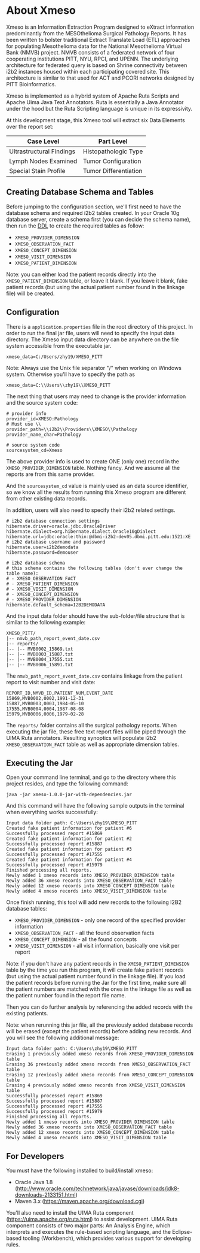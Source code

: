 # About Xmeso

Xmeso is an Information Extraction Program designed to eXtract information predominantly from
the MESOthelioma Surgical Pathology Reports. It has been written to bolster traditional Extract
Translate Load (ETL) approaches for populating Mesothelioma data for the National
Mesothelioma Virtual Bank (NMVB) project. NMVB consists of a federated network of four
cooperating institutions PITT, NYU, RPCI, and UPENN. The underlying architecture for
federated query is based on Shrine connectivity between i2b2 instances housed within each
participating covered site. This architecture is similar to that used for ACT and PCORI networks
designed by PITT Bioinformatics.

Xmeso is implemented as a hybrid system of Apache Ruta Scripts and Apache Uima Java Text
Annotators. Ruta is essentially a Java Annotator under the hood but the Ruta Scripting
language is unique in its expressivity.

At this development stage, this Xmeso tool will extract six Data Elements over the report set:

| Case Level | Part Level |
| --- | --- |
| Ultrastructural Findings | Histopathologic Type |
| Lymph Nodes Examined | Tumor Configuration |
| Special Stain Profile | Tumor Differentiation |

## Creating Database Schema and Tables

Before jumping to the configuration section, we'll first need to have the database schema and required i2b2 tables created. In your Oracle 10g database server, create a schema first (you can decide the schema name), then run the [DDL](Xmeso-I2B2-DDL.sql) to create the required tables as follow:

- `XMESO_PROVIDER_DIMENSION`
- `XMESO_OBSERVATION_FACT`
- `XMESO_CONCEPT_DIMENSION`
- `XMESO_VISIT_DIMENSION`
- `XMESO_PATIENT_DIMENSION`

Note: you can either load the patient records directly into the `XMESO_PATIENT_DIMENSION` table, or leave it blank. If you leave it blank, fake patient records (but using the actual patient number found in the linkage file) will be created.

## Configuration

There is a `application.properties` file in the root directory of this project. In order to run the final jar file, users will need to specify the input data directory. The Xmeso input data directory can be anywhere on the file system accessible from the executable jar. 

````
xmeso_data=C:/Users/zhy19/XMESO_PITT
````

Note: Always use the Unix file separator "/" when working on Windows system. Otherwise you'll have to specify the path as 

````
xmeso_data=C:\\Users\\zhy19\\XMESO_PITT
````

The next thing that users may need to change is the provider information and the source system code:

````
# provider info
provider_id=XMESO:Pathology
# Must use \\
provider_path=\\i2b2\\Providers\\XMESO\\Pathology
provider_name_char=Pathology

# source system code
sourcesystem_cd=Xmeso
````
The above provider info is used to create ONE (only one) record in the `XMESO_PROVIDER_DIMENSION` table. Nothing fancy. And we assume all the reports are from this same provider.

And the `sourcesystem_cd` value is mainly used as an data source identifier, so we know all the results from running this Xmeso program are different from other existing data records.

In addition, users will also need to specify their i2b2 related settings.

````
# i2b2 database connection settings
hibernate.driver=oracle.jdbc.OracleDriver
hibernate.dialect=org.hibernate.dialect.Oracle10gDialect
hibernate.url=jdbc:oracle:thin:@dbmi-i2b2-dev05.dbmi.pitt.edu:1521:XE
# i2b2 database username and password
hibernate.user=i2b2demodata
hibernate.password=demouser

# i2b2 database schema
# this schema contains the following tables (don't ever change the table name): 
# - XMESO_OBSERVATION_FACT
# - XMESO_PATIENT_DIMENSION
# - XMESO_VISIT_DIMENSION
# - XMESO_CONCEPT_DIMENSION
# - XMESO_PROVIDER_DIMENSION
hibernate.default_schema=I2B2DEMODATA
````

And the input data folder should have the sub-folder/file structure that is similar to the following example:

````
XMESO_PITT/
|-- nmvb_path_report_event_date.csv
|-- reports/
|-- |-- MVB0002_15869.txt
|-- |-- MVB0003_15887.txt
|-- |-- MVB0004_17555.txt
|-- |-- MVB0006_15891.txt
````

The `nmvb_path_report_event_date.csv` contains linkage from the patient report to visit number and visit date:

````
REPORT_ID,NMVB_ID,PATIENT_NUM,EVENT_DATE
15869,MVB0002,0002,1991-12-31
15887,MVB0003,0003,1984-05-10
17555,MVB0004,0004,1987-08-08
15979,MVB0006,0006,1979-02-28
````

The `reports/` folder contains all the surgical pathology reports. When executing the jar file,  these free text report files will be piped through the UIMA Ruta annotators. Resulting synoptics will populate i2b2 `XMESO_OBSERVATION_FACT` table as well as appropriate dimension tables.

## Executing the Jar

Open your command line terminal, and go to the directory where this project resides, and type the following command:

````
java -jar xmeso-1.0.0-jar-with-dependencies.jar
````

And this command will have the following sample outputs in the terminal when everything works successfully:

````
Input data folder path: C:\Users\zhy19\XMESO_PITT
Created fake patient information for patient #6
Successfully processed report #15869
Created fake patient information for patient #2
Successfully processed report #15887
Created fake patient information for patient #3
Successfully processed report #17555
Created fake patient information for patient #4
Successfully processed report #15979
Finished processing all reports.
Newly added 1 xmeso records into XMESO_PROVIDER_DIMENSION table
Newly added 36 xmeso records into XMESO_OBSERVATION_FACT table
Newly added 12 xmeso records into XMESO_CONCEPT_DIMENSION table
Newly added 4 xmeso records into XMESO_VISIT_DIMENSION table
````
Once finish running, this tool will add new records to the following I2B2 database tables:

- `XMESO_PROVIDER_DIMENSION` - only one record of the specified provider information
- `XMESO_OBSERVATION_FACT` - all the found observation facts
- `XMESO_CONCEPT_DIMENSION` - all the found concepts
- `XMESO_VISIT_DIMENSION` - all visit information, basically one visit per report

Note: if you don't have any patient records in the `XMESO_PATIENT_DIMENSION` table by the time you run this program, it will create fake patient records (but using the actual patient number found in the linkage file). If you load the patient records before running the Jar for the first time, make sure all the patient numbers are matched with the ones in the linkage file as well as the patient number found in the report file name.

Then you can do further analysis by referencing the added records with the existing patients.

Note: when rerunning this jar file, all the previously added database records will be erased (except the patient records) before adding new records. And you will see the following additional message:

````
Input data folder path: C:\Users\zhy19\XMESO_PITT
Erasing 1 previously added xmeso records from XMESO_PROVIDER_DIMENSION table
Erasing 36 previously added xmeso records from XMESO_OBSERVATION_FACT table
Erasing 12 previously added xmeso records from XMESO_CONCEPT_DIMENSION table
Erasing 4 previously added xmeso records from XMESO_VISIT_DIMENSION table
Successfully processed report #15869
Successfully processed report #15887
Successfully processed report #17555
Successfully processed report #15979
Finished processing all reports.
Newly added 1 xmeso records into XMESO_PROVIDER_DIMENSION table
Newly added 36 xmeso records into XMESO_OBSERVATION_FACT table
Newly added 12 xmeso records into XMESO_CONCEPT_DIMENSION table
Newly added 4 xmeso records into XMESO_VISIT_DIMENSION table
````

## For Developers

You must have the following installed to build/install xmeso:

* Oracle Java 1.8 (http://www.oracle.com/technetwork/java/javase/downloads/jdk8-downloads-2133151.html)
* Maven 3.x (https://maven.apache.org/download.cgi)

You'll also need to install the UIMA Ruta component (https://uima.apache.org/ruta.html) to assist development. UIMA Ruta component consists of two major parts: An Analysis Engine, which interprets and executes the rule-based scripting language, and the Eclipse-based tooling (Workbench), which provides various support for developing rules.
